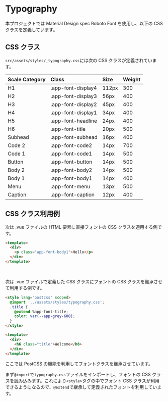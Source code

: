 # Typography

本プロジェクトでは Material Design spec Roboto Font を使用し、以下の CSS クラスを定義しています。

## CSS クラス

`src/assets/styles/_typography.css`には次の CSS クラスが定義されています。

| Scale Category                                                                  | Class              | Size  | Weight |
| :------------------------------------------------------------------------------ | :----------------- | :---- | :----- |
| <div class="app-font-display4" style="color: var(--app-grey-600);">H1</div>     | .app-font-display4 | 112px | 300    |
| <div class="app-font-display3" style="color: var(--app-grey-600);">H2</div>     | .app-font-display3 | 56px  | 400    |
| <div class="app-font-display2" style="color: var(--app-grey-600);">H3</div>     | .app-font-display2 | 45px  | 400    |
| <div class="app-font-display1" style="color: var(--app-grey-600);">H4</div>     | .app-font-display1 | 34px  | 400    |
| <div class="app-font-headline" style="color: var(--app-grey-600);">H5</div>     | .app-font-headline | 24px  | 400    |
| <div class="app-font-title" style="color: var(--app-grey-600);">H6</div>        | .app-font-title    | 20px  | 500    |
| <div class="app-font-subhead" style="color: var(--app-grey-600);">Subhead</div> | .app-font-subhead  | 16px  | 400    |
| <div class="app-font-code2" style="color: var(--app-grey-600);">Code 2</div>    | .app-font-code2    | 14px  | 700    |
| <div class="app-font-code1" style="color: var(--app-grey-600);">Code 1</div>    | .app-font-code1    | 14px  | 500    |
| <div class="app-font-button" style="color: var(--app-grey-600);">Button</div>   | .app-font-button   | 14px  | 500    |
| <div class="app-font-body2" style="color: var(--app-grey-600);">Body 2</div>    | .app-font-body2    | 14px  | 500    |
| <div class="app-font-body1" style="color: var(--app-grey-600);">Body 1</div>    | .app-font-body1    | 14px  | 400    |
| <div class="app-font-menu" style="color: var(--app-grey-600);">Menu</div>       | .app-font-menu     | 13px  | 500    |
| <div class="app-font-caption" style="color: var(--app-grey-600);">Caption</div> | .app-font-caption  | 12px  | 400    |

## CSS クラス利用例

次は .vue ファイルの HTML 要素に直接フォントの CSS クラスを適用する例です。

```html
<template>
  <div>
    <p class="app-font-body1">Hello</p>
  </div>
</template>
```

<br>

次は .vue ファイルで定義した CSS クラスにフォントの CSS クラスを継承させて利用する例です。

```html
<style lang="postcss" scoped>
  @import '../assets/styles/typography.css';
  .title {
    @extend %app-font-title;
    color: var(--app-grey-600);
  }
</style>

<template>
  <div>
    <h6 class="title">Welcome</h6>
  </div>
</template>
```

ここでは PostCSS の機能を利用してフォントクラスを継承させています。

まず`@import`で`typography.css`ファイルをインポートし、フォントの CSS クラスを読み込みます。これにより`<style>`タグの中でフォント CSS クラスが利用できるようになるので、`@extend`で継承して定義されたフォントを利用しています。
